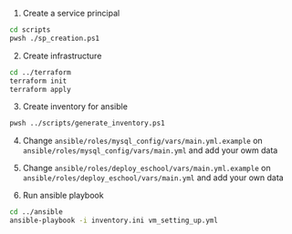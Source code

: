 1. Create a service principal
```bash
cd scripts
pwsh ./sp_creation.ps1
```
2. Create infrastructure
```bash
cd ../terraform
terraform init
terraform apply
```
3. Create inventory for ansible
```bash
pwsh ../scripts/generate_inventory.ps1
```
4. Change `ansible/roles/mysql_config/vars/main.yml.example` on `ansible/roles/mysql_config/vars/main.yml` and add your owm data
5. Change `ansible/roles/deploy_eschool/vars/main.yml.example` on `ansible/roles/deploy_eschool/vars/main.yml` and add your own data

6. Run ansible playbook
```bash
cd ../ansible
ansible-playbook -i inventory.ini vm_setting_up.yml
```



